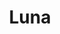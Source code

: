 ---
title: Luna
date: 
draft: false

# descripcion
description : Luna

materials: Plata 925

color: Cristal

dimensions: 3cm (largo)

code: 01-10-0069

type: "Aros"

categories: []

# Images
# first image will be shown in the product page
images:
  # - image: "images/path_to_image"
  # La ubicacion de las imagenes es imagenes/Aros/Aros.Cristal Swarosky/01-10-0069-luna

---